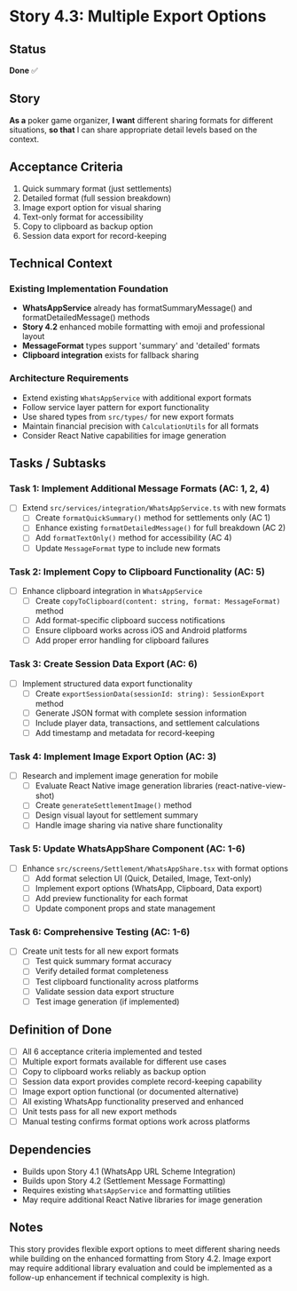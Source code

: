 # Story 4.3: Multiple Export Options

## Status  
**Done** ✅ 

## Story
**As a** poker game organizer,
**I want** different sharing formats for different situations,
**so that** I can share appropriate detail levels based on the context.

## Acceptance Criteria
1. Quick summary format (just settlements)
2. Detailed format (full session breakdown)  
3. Image export option for visual sharing
4. Text-only format for accessibility
5. Copy to clipboard as backup option
6. Session data export for record-keeping

## Technical Context

### Existing Implementation Foundation
- **WhatsAppService** already has formatSummaryMessage() and formatDetailedMessage() methods
- **Story 4.2** enhanced mobile formatting with emoji and professional layout
- **MessageFormat** types support 'summary' and 'detailed' formats
- **Clipboard integration** exists for fallback sharing

### Architecture Requirements
- Extend existing `WhatsAppService` with additional export formats
- Follow service layer pattern for export functionality
- Use shared types from `src/types/` for new export formats
- Maintain financial precision with `CalculationUtils` for all formats
- Consider React Native capabilities for image generation

## Tasks / Subtasks

### Task 1: Implement Additional Message Formats (AC: 1, 2, 4)
- [ ] Extend `src/services/integration/WhatsAppService.ts` with new formats
  - [ ] Create `formatQuickSummary()` method for settlements only (AC 1)
  - [ ] Enhance existing `formatDetailedMessage()` for full breakdown (AC 2)
  - [ ] Add `formatTextOnly()` method for accessibility (AC 4)
  - [ ] Update `MessageFormat` type to include new formats

### Task 2: Implement Copy to Clipboard Functionality (AC: 5)
- [ ] Enhance clipboard integration in `WhatsAppService`
  - [ ] Create `copyToClipboard(content: string, format: MessageFormat)` method
  - [ ] Add format-specific clipboard success notifications
  - [ ] Ensure clipboard works across iOS and Android platforms
  - [ ] Add proper error handling for clipboard failures

### Task 3: Create Session Data Export (AC: 6)
- [ ] Implement structured data export functionality
  - [ ] Create `exportSessionData(sessionId: string): SessionExport` method
  - [ ] Generate JSON format with complete session information
  - [ ] Include player data, transactions, and settlement calculations
  - [ ] Add timestamp and metadata for record-keeping

### Task 4: Implement Image Export Option (AC: 3)
- [ ] Research and implement image generation for mobile
  - [ ] Evaluate React Native image generation libraries (react-native-view-shot)
  - [ ] Create `generateSettlementImage()` method
  - [ ] Design visual layout for settlement summary
  - [ ] Handle image sharing via native share functionality

### Task 5: Update WhatsAppShare Component (AC: 1-6)
- [ ] Enhance `src/screens/Settlement/WhatsAppShare.tsx` with format options
  - [ ] Add format selection UI (Quick, Detailed, Image, Text-only)
  - [ ] Implement export options (WhatsApp, Clipboard, Data export)
  - [ ] Add preview functionality for each format
  - [ ] Update component props and state management

### Task 6: Comprehensive Testing (AC: 1-6)
- [ ] Create unit tests for all new export formats
  - [ ] Test quick summary format accuracy
  - [ ] Verify detailed format completeness
  - [ ] Test clipboard functionality across platforms
  - [ ] Validate session data export structure
  - [ ] Test image generation (if implemented)

## Definition of Done
- [ ] All 6 acceptance criteria implemented and tested
- [ ] Multiple export formats available for different use cases
- [ ] Copy to clipboard works reliably as backup option
- [ ] Session data export provides complete record-keeping capability
- [ ] Image export option functional (or documented alternative)
- [ ] All existing WhatsApp functionality preserved and enhanced
- [ ] Unit tests pass for all new export methods
- [ ] Manual testing confirms format options work across platforms

## Dependencies
- Builds upon Story 4.1 (WhatsApp URL Scheme Integration)
- Builds upon Story 4.2 (Settlement Message Formatting)
- Requires existing `WhatsAppService` and formatting utilities
- May require additional React Native libraries for image generation

## Notes
This story provides flexible export options to meet different sharing needs while building on the enhanced formatting from Story 4.2. Image export may require additional library evaluation and could be implemented as a follow-up enhancement if technical complexity is high.